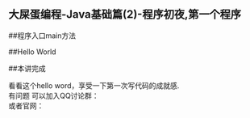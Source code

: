 大屎蛋编程-Java基础篇(2)-程序初夜,第一个程序
---

##程序入口main方法

##Hello World

##本讲完成

看看这个hello word，享受一下第一次写代码的成就感.   
有问题
可以加入QQ讨论群：   
或者官网：   
